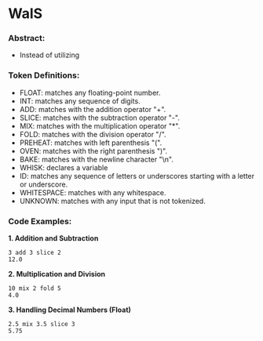 # WalS

### Abstract:
* Instead of utilizing

### Token Definitions:
* FLOAT: matches any floating-point number.
* INT: matches any sequence of digits.
* ADD: matches with the addition operator "+".
* SLICE: matches with the subtraction operator "-".
* MIX: matches with the multiplication operator "*".
* FOLD: matches with the division operator "/".
* PREHEAT: matches with left parenthesis "(".
* OVEN: matches with the right parenthesis ")".
* BAKE: matches with the newline character "\n".
* WHISK: declares a variable
* ID: matches any sequence of letters or underscores starting with a letter or underscore.
* WHITESPACE: matches with any whitespace.
* UNKNOWN: matches with any input that is not tokenized.

### Code Examples:
**1. Addition and Subtraction**
```
3 add 3 slice 2
12.0
```
**2. Multiplication and Division**
```
10 mix 2 fold 5
4.0
```
**3. Handling Decimal Numbers (Float)**
```
2.5 mix 3.5 slice 3 
5.75
```
